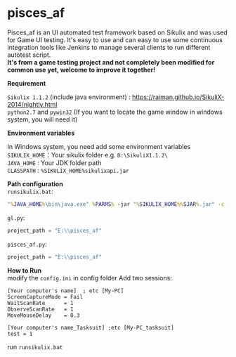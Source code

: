 pisces_af
===
Pisces_af is an UI automated test framework based on Sikulix and was used for Game UI testing. It's easy to use and can easy to use some continuous integration tools like Jenkins to manage several clients to run different autotest script.  
**It's from a game testing project and not completely been modified for common use yet, welcome to improve it together!**

**Requirement**  

`Sikulix 1.1.2`  (include java environment) : https://raiman.github.io/SikuliX-2014/nightly.html  
`python2.7` and `pywin32`    (If you want to locate the game window in windows system, you will need it)  

**Environment variables**  

In Windows system, you need add some environment variables  
`SIKULIX_HOME`：Your sikulix folder e.g. `D:\SikuliX1.1.2\`  
`JAVA_HOME` : Your JDK folder path  
`CLASSPATH` : `%SIKULIX_HOME%sikulixapi.jar`  

**Path configuration**  
`runsikulix.bat`:
```cmd
"%JAVA_HOME%\bin\java.exe" %PARMS% -jar "%SIKULIX_HOME%%SJAR%.jar" -c -d 3 -f -r "E:\pisces_af\"
```
`gl.py`:
```python
project_path = "E:\\pisces_af"
```
`pisces_af.py`:
```python
project_path = "E:\\pisces_af"
```

**How to Run**  
modify the `config.ini` in config folder 
Add two sessions:
```
[Your computer's name]  ; etc [My-PC]
ScreenCaptureMode = Fail
WaitScanRate      = 1
ObserveScanRate   = 1
MoveMouseDelay    = 0.3

[Your computer's name_Tasksuit] ;etc [My-PC_tasksuit]
test = 1
```
run `runsikulix.bat`
